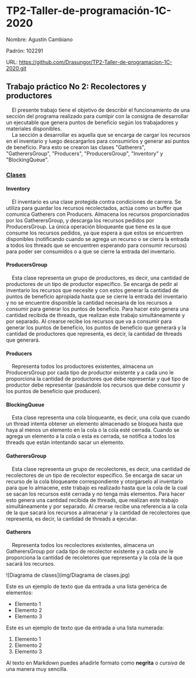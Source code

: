 # TP2-Taller-de-programación-1C-2020

Nombre: Agustín Cambiano

Padrón: 102291

URL: https://github.com/Drasungor/TP2-Taller-de-programacion-1C-2020.git


## Trabajo práctico No 2: Recolectores y productores

&nbsp;&nbsp;&nbsp;&nbsp;El presente trabajo tiene el objetivo de describir el
funcionamiento de una sección del programa realizado para cumlpir con la
consigna de desarrollar un ejecutable que
genera puntos de beneficio según los trabajadores y materiales disponibles.  
&nbsp;&nbsp;&nbsp;&nbsp;La sección a desarrollar es aquella que se encarga de
cargar los recursos en el inventario y luego descargarlos para consumirlos y
generar así puntos de beneficio. Para esto se crearon las clases "Gatherers",
"GatherersGroup", "Producers", "ProducersGroup", "Inventory" y "BlockingQueue".

### <ins>Clases</ins>

#### Inventory
&nbsp;&nbsp;&nbsp;&nbsp;El inventario es una clase protegida contra condiciones
de carrera. Se utiliza para guardar los recursos recolectados, actúa como
un buffer que comunica Gatherers con Producers. Almacena los recursos
proporcionados por los GatherersGroup, y descarga los recursos pedidos por
ProducersGroup. La única operación bloqueante que tiene es la que consume los
recursos pedidos, ya que espera a que estos se encuentren disponibles
(notificando cuando se agrega un recurso o se cierra la entrada a todos los
threads que se encuentren esperando para consumir recursos) para poder ser
consumidos o a que se cierre la entrada del inventario.

#### ProducersGroup
&nbsp;&nbsp;&nbsp;&nbsp;Esta clase representa un grupo de productores, es
decir, una cantidad de productores de un tipo de productor específico. Se
encarga de pedir al inventario los recursos que necesite y con estos generar
la cantidad de puntos de beneficio apropiada hasta que se cierre la entrada
del inventario y no se encuentre disponible la cantidad necesaria de los
recursos a consumir para generar los puntos de beneficio. Para hacer esto
genera una cantidad recibida de threads, que realizan este trabajo
simultáneamente y por separado. Al crearse recibe los recursos que va a
consumir para generar los puntos de beneficio, los puntos de beneficio que
generará y la cantidad de productores que representa, es decir, la cantidad
de threads que generará.

#### Producers
&nbsp;&nbsp;&nbsp;&nbsp;Representa todos los productores existentes, almacena
un ProducersGroup por cada tipo de productor existente y a cada uno le
proporciona la cantidad de productores que debe representar y qué tipo de
productor debe representar (pasándole los recursos que debe consumir y los
puntos de beneficio que producen).

#### BlockingQueue
&nbsp;&nbsp;&nbsp;&nbsp;Esta clase representa una cola bloqueante, es decir,
una cola que cuando un thread intenta obtener un elemento almacenado se
bloquea hasta que haya al menos un elemento en la cola o la cola esté cerrada.
Cuando se agrega un elemento a la cola o esta es cerrada, se notifica a todos
los threads que están intentando sacar un elemento.

#### GatherersGroup
&nbsp;&nbsp;&nbsp;&nbsp;Esta clase representa un grupo de recolectores, es
decir, una cantidad de recolectores de un tipo de recolector específico. Se
encarga de sacar un recurso de la cola bloqueante correspondiente y
otorgarselo al inventario para que lo almacene, este trabajo es realizado
hasta que la cola de la cual se sacan los recursos esté cerrada y no tenga
más elementos. Para hacer esto genera una cantidad recibida de threads, que
realizan este trabajo simultáneamente y por separado. Al crearse recibe una
referencia a la cola de la que sacará los recursos a almacenar y la cantidad
de recolectores que representa, es decir, la cantidad de threads a ejecutar.

#### Gatherers
&nbsp;&nbsp;&nbsp;&nbsp;Representa todos los recolectores existentes, almacena
un GatherersGroup por cada tipo de recolector existente y a cada uno le
proporciona la cantidad de recoletores que representa y la cola de la que
sacará los recursos.



![Diagrama de clases](img/Diagrama de clases.jpg)

Este es un ejemplo de texto que da entrada a una lista genérica de elementos:

- Elemento 1
- Elemento 2
- Elemento 3

Este es un ejemplo de texto que da entrada a una lista numerada:

1. Elemento 1
2. Elemento 2
3. Elemento 3

Al texto en Markdown puedes añadirle formato como **negrita** o *cursiva* de una manera muy sencilla.
